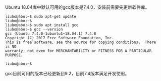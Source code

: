 
Ubuntu 18.04库中默认可用的gcc版本是7.4.0，安装前需要先更新软件库。
```
liubo@abo:~$ sudo apt-get update
liubo@abo:~$ 
liubo@abo:~$ sudo apt install gcc
liubo@abo:~$ gcc --version
gcc (Ubuntu 7.4.0-1ubuntu1~18.04.1) 7.4.0
Copyright (C) 2017 Free Software Foundation, Inc.
This is free software; see the source for copying conditions.  There is NO
warranty; not even for MERCHANTABILITY or FITNESS FOR A PARTICULAR PURPOSE.

liubo@abo:~$
```

gcc目前可用的版本已经更新到9.2，目前7.4版本满足开发使用。